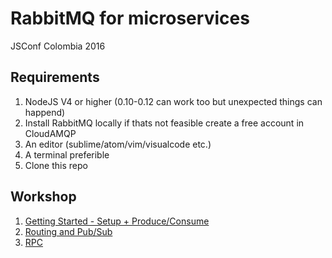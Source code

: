 # RabbitMQ for microservices
JSConf Colombia 2016

## Requirements

1. NodeJS V4 or higher (0.10-0.12 can work too but unexpected things can happend)
1. Install RabbitMQ locally if thats not feasible create a free account in CloudAMQP
1. An editor (sublime/atom/vim/visualcode etc.)
1. A terminal preferible
1. Clone this repo

## Workshop

1. [Getting Started - Setup + Produce/Consume](https://github.com/kuryaki/RabbitWorkshop/wiki)
1. [Routing and Pub/Sub](https://github.com/kuryaki/RabbitWorkshop/wiki/Exercise-1)
1. [RPC](https://github.com/kuryaki/RabbitWorkshop/wiki/Exercise---2)
